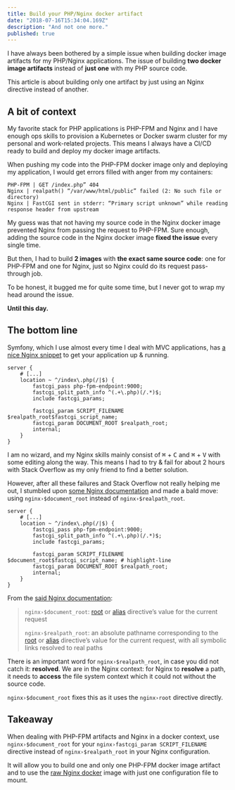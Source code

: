 ```yaml
---
title: Build your PHP/Nginx docker artifact
date: "2018-07-16T15:34:04.169Z"
description: "And not one more."
published: true
---
```


I have always been bothered by a simple issue when building docker image artifacts for my PHP/Nginx applications. The issue of building **two docker image artifacts** instead of **just one** with my PHP source code.

This article is about building only one artifact by just using an Nginx directive instead of another.

## A bit of context

My favorite stack for PHP applications is PHP-FPM and Nginx and I have enough ops skills to provision a Kubernetes or Docker swarm cluster for my personal and work-related projects. This means I always have a CI/CD ready to build and deploy my docker image artifacts.

When pushing my code into the PHP-FPM docker image only and deploying my application, I would get errors filled with anger from my containers:

```
PHP-FPM | GET /index.php” 404
Nginx | realpath() “/var/www/html/public” failed (2: No such file or directory)
Nginx | FastCGI sent in stderr: “Primary script unknown” while reading response header from upstream
```

My guess was that not having my source code in the Nginx docker image prevented Nginx from passing the request to PHP-FPM. Sure enough, adding the source code in the Nginx docker image **fixed the issue** every single time.

But then, I had to build **2 images** with **the exact same source code**: one for PHP-FPM and one for Nginx, just so Nginx could do its request pass-through job.

To be honest, it bugged me for quite some time, but I never got to wrap my head around the issue.

**Until this day.**

## The bottom line

Symfony, which I use almost every time I deal with MVC applications, has [a nice Nginx snippet](https://symfony.com/doc/current/setup/web_server_configuration.html#nginx) to get your application up & running.

```nginx {numberLines: true}
server {
    # [...]
    location ~ ^/index\.php(/|$) {
        fastcgi_pass php-fpm-endpoint:9000;
        fastcgi_split_path_info ^(.+\.php)(/.*)$;
        include fastcgi_params;

        fastcgi_param SCRIPT_FILENAME $realpath_root$fastcgi_script_name;
        fastcgi_param DOCUMENT_ROOT $realpath_root;
        internal;
    }
}
```

I am no wizard, and my Nginx skills mainly consist of <kbd>⌘</kbd> + <kbd>C</kbd> and <kbd>⌘</kbd> + <kbd>V</kbd> with some editing along the way. This means I had to try & fail for about 2 hours with Stack Overflow as my only friend to find a better solution.

However, after all these failures and Stack Overflow not really helping me out, I stumbled upon [some Nginx documentation](http://nginx.org/en/docs/http/ngx_http_core_module.html#var_realpath_root) and made a bald move: using `nginx›$document_root` instead of `nginx›$realpath_root`.

```nginx {numberLines: true}
server {
    # [...]
    location ~ ^/index\.php(/|$) {
        fastcgi_pass php-fpm-endpoint:9000;
        fastcgi_split_path_info ^(.+\.php)(/.*)$;
        include fastcgi_params;

        fastcgi_param SCRIPT_FILENAME $document_root$fastcgi_script_name; # highlight-line
        fastcgi_param DOCUMENT_ROOT $realpath_root;
        internal;
    }
}
```

From the [said Nginx documentation](http://nginx.org/en/docs/http/ngx_http_core_module.html#var_realpath_root):

> `nginx›$document_root`: [root](http://nginx.org/en/docs/http/ngx_http_core_module.html#root) or [alias](http://nginx.org/en/docs/http/ngx_http_core_module.html#alias) directive’s value for the current request
>
> `nginx›$realpath_root`: an absolute pathname corresponding to the [root](http://nginx.org/en/docs/http/ngx_http_core_module.html#root) or [alias](http://nginx.org/en/docs/http/ngx_http_core_module.html#alias) directive’s value for the current request, with all symbolic links resolved to real paths

There is an important word for `nginx›$realpath_root`, in case you did not catch it: **resolved**. We are in the Nginx context: for Nginx to **resolve** a path, it needs to **access** the file system context which it could not without the source code.

`nginx›$document_root` fixes this as it uses the `nginx›root` directive directly.

## Takeaway

When dealing with PHP-FPM artifacts and Nginx in a docker context, use `nginx›$document_root` for your `nginx›fastcgi_param SCRIPT_FILENAME` directive instead of `nginx›$realpath_root` in your Nginx configuration.

It will allow you to build one and only one PHP-FPM docker image artifact and to use the [raw Nginx docker](https://hub.docker.com/_/nginx/) image with just one configuration file to mount.
